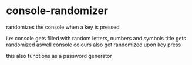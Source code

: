 # console-randomizer
 randomizes the console when a key is pressed
 
 i.e:
 console gets filled with random letters, numbers and symbols
 title gets randomized aswell
 console colours also get randomized upon key press

 this also functions as a password generator
